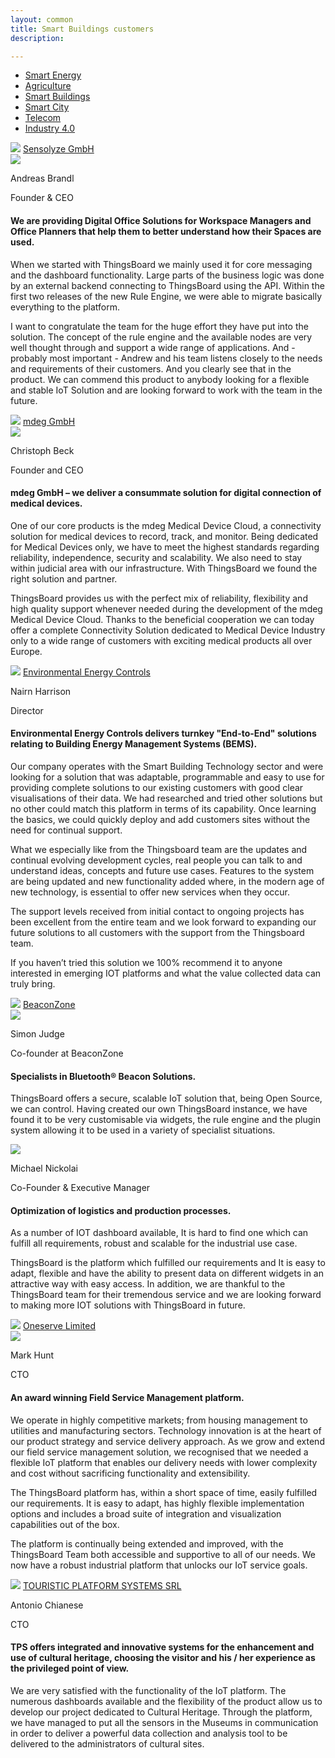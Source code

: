 ```yaml
---
layout: common
title: Smart Buildings customers
description: 

---
```


<nav class="customers-nav">
    <ul>
        <li>
            <a href="/industries/smart-energy/">Smart Energy</a>
        </li>
        <li>
            <a href="/industries/agriculture/">Agriculture</a>
        </li>
        <li>
            <a href="/industries/smart-buildings/" class="active">Smart Buildings</a>
        </li>
        <li>
            <a href="/industries/smart-city/">Smart City</a>
        </li>
        <li>
            <a href="/industries/telecom/">Telecom</a>
        </li>
        <li>
            <a href="/industries/industry40/">Industry 4.0</a>
        </li>
    </ul>
</nav>

<div class="customer-block">
    <div class="customer-company">
        <img class="customer-logo" src="/images/customers/sensolyze.png">
        <a class="outlink" href="https://www.sensolyze.com/" alt="Sensolyze GmbH">Sensolyze GmbH</a>
    </div>
    <div class="customer-content">
        <div class="person-container">
            <img class="person-logo" src="/images/customers/sensolyze-person.png"/>
            <div class="person-title">
                <p class="person-name"> Andreas Brandl </p>
                <p class="person-position"> Founder & CEO </p>
            </div>
        </div>
        <h4>
            We are providing Digital Office Solutions for Workspace Managers and Office Planners that help them to better understand how their Spaces are used.
        </h4>
        <p>
            When we started with ThingsBoard we mainly used it for core messaging and the dashboard functionality. 
            Large parts of the business logic was done by an external backend connecting to ThingsBoard using the API. 
            Within the first two releases of the new Rule Engine, we were able to migrate basically everything to the platform. 
        </p>
        <p>
            I want to congratulate the team for the huge effort they have put into the solution.
            The concept of the rule engine and the available nodes are very well thought through and support a wide range of applications. 
            And - probably most important - Andrew and his team listens closely to the needs and requirements of their customers. 
            And you clearly see that in the product. We can commend this product to anybody looking for a flexible and stable IoT Solution and are looking forward to work with the team in the future. 
        </p>
    </div>
</div>

<div class="customer-block">
    <div class="customer-company">
        <img class="customer-logo" src="/images/customers/mdeg.png">
        <a class="outlink" href="https://www.mdeg-digital.com/" alt="mdeg GmbH">mdeg GmbH</a>
    </div>
    <div class="customer-content">
        <div class="person-container">
            <img class="person-logo" src="/images/customers/mdeg-cbeck.jpg"/>
            <div class="person-title">
                <p class="person-name"> Christoph Beck </p>
                <p class="person-position"> Founder and CEO </p>
            </div>
        </div>
        <h4>
            mdeg GmbH – we deliver a consummate solution for digital connection of medical devices.
        </h4>
        <p>
            One of our core products is the mdeg Medical Device Cloud, a connectivity solution for medical devices to record, track, and monitor. Being dedicated for Medical Devices only, we have to meet the highest standards regarding reliability, independence, security and scalability. We also need to stay within judicial area with our infrastructure. With ThingsBoard we found the right solution and partner.
        </p>
        <p>
            ThingsBoard provides us with the perfect mix of reliability, flexibility and high quality support whenever needed during the development of the mdeg Medical Device Cloud. Thanks to the beneficial cooperation we can today offer a complete Connectivity Solution dedicated to Medical Device Industry only to a wide range of customers with exciting medical products all over Europe.
        </p>
    </div>
</div>

<div class="customer-block">
    <div class="customer-company">
        <img class="customer-logo" src="/images/customers/e2c.png">
        <a class="outlink" href="http://www.e2cbms.com/" alt="Environmental Energy Controls">Environmental Energy Controls</a>
    </div>
    <div class="customer-content">
        <div class="person-container">
            <div class="person-title">
                <p class="person-name"> Nairn Harrison </p>
                <p class="person-position"> Director </p>
            </div>
        </div>
        <h4>
            Environmental Energy Controls delivers turnkey "End-to-End" solutions relating to Building Energy Management Systems (BEMS).
        </h4>
        <p>
            Our company operates with the Smart Building Technology sector and were looking for a solution that was adaptable, programmable and easy to use for providing complete solutions to our existing customers with good clear visualisations of their data. 
            We had researched and tried other solutions but no other could match this platform in terms of its capability.
            Once learning the basics, we could quickly deploy and add customers sites without the need for continual support. 
        </p>
        <p>
            What we especially like from the Thingsboard team are the updates and continual evolving development cycles, real people you can talk to and understand ideas, concepts and future use cases. 
            Features to the system are being updated and new functionality added where, in the modern age of new technology, is essential to offer new services when they occur. 
        </p>
        <p>
            The support levels received from initial contact to ongoing projects has been excellent from the entire team and we look forward to expanding our future solutions to all customers with the support from the Thingsboard team. 
        </p>
        <p>
            If you haven’t tried this solution we 100% recommend it to anyone interested in emerging IOT platforms and what the value collected data can truly bring.
        </p> 
    </div>
</div>

<div class="customer-block">
    <div class="customer-company">
        <img class="customer-logo" src="/images/customers/beaconzone.png">
        <a class="outlink" href="https://www.beaconzone.co.uk/" alt="BeaconZone">BeaconZone</a>
    </div>
    <div class="customer-content">
        <div class="person-container">
            <img class="person-logo" src="/images/customers/beaconzone-person.jpg"/>
            <div class="person-title">
                <p class="person-name"> Simon Judge </p>
                <p class="person-position"> Co-founder at BeaconZone </p>
            </div>
        </div>
        <h4>
            Specialists in Bluetooth® Beacon Solutions.
        </h4>
        <p>
            ThingsBoard offers a secure, scalable IoT solution that, being Open Source, we can control. Having created our own ThingsBoard instance, we have found it to be very customisable via widgets, the rule engine and the plugin system allowing it to be used in a variety of specialist situations.
        </p>
    </div>
</div>

<div class="customer-block">
    <div class="customer-company">
        <img class="customer-logo" src="/images/customers/conbee.svg">
    </div>
    <div class="customer-content">
        <div class="person-container">
            <div class="person-title">
                <p class="person-name"> Michael Nickolai </p>
                <p class="person-position"> Co-Founder & Executive Manager </p>
            </div>
        </div>
        <h4>
            Optimization of logistics and production processes.
        </h4>
        <p>
            As a number of IOT dashboard available, It is hard to find one which can fulfill all requirements, robust and scalable for the industrial use case.  
        </p>
        <p>
            ThingsBoard is the platform which fulfilled our requirements and It is easy to adapt, flexible and have the ability to present data on different widgets in an attractive way with easy access. In addition, we are thankful to the ThingsBoard team for their tremendous service and we are looking forward to making more IOT solutions with ThingsBoard in future.
        </p> 
    </div>
</div>

<div class="customer-block">
    <div class="customer-company">
        <img class="customer-logo" src="/images/customers/oneserve.svg">
        <a class="outlink" href="https://www.oneserve.co.uk/" alt="Oneserve Limited">Oneserve Limited</a>
    </div>
    <div class="customer-content">
        <div class="person-container">
            <img class="person-logo" src="/images/customers/oneserve-person.png"/>
            <div class="person-title">
                <p class="person-name"> Mark Hunt </p>
                <p class="person-position"> CTO </p>
            </div>
        </div>
        <h4>
            An award winning Field Service Management platform.
        </h4>
        <p>
            We operate in highly competitive markets; from housing management to utilities and manufacturing sectors. Technology innovation is at the heart of our product strategy and service delivery approach. As we grow and extend our field service management solution, we recognised that we needed a flexible IoT platform that enables our delivery needs with lower complexity and cost without sacrificing functionality and extensibility. 
        </p> 
        <p>
            The ThingsBoard platform has, within a short space of time, easily fulfilled our requirements. It is easy to adapt, has highly flexible implementation options and includes a broad suite of integration and visualization capabilities out of the box.
        </p> 
        <p>
            The platform is continually being extended and improved, with the ThingsBoard Team both accessible and supportive to all of our needs. We now have a robust industrial platform that unlocks our IoT service goals.
        </p> 
    </div>
</div>

<div class="customer-block">
    <div class="customer-company">
        <img class="customer-logo" src="/images/customers/tpssystems.png">
        <a class="outlink" href="https://tpsystems.it/" alt="TOURISTIC PLATFORM SYSTEMS SRL">TOURISTIC PLATFORM SYSTEMS SRL</a>
    </div>
    <div class="customer-content">
        <div class="person-container">
            <div class="person-title">
                <p class="person-name"> Antonio Chianese </p>
                <p class="person-position"> CTO </p>
            </div>
        </div>
        <h4>
            TPS offers integrated and innovative systems for the enhancement and use of cultural heritage, choosing the visitor and his / her experience as the privileged point of view.
        </h4>
        <p>
            We are very satisfied with the functionality of the IoT platform. The numerous dashboards available and the flexibility of the product allow us to develop our project dedicated to Cultural Heritage. Through the platform, we have managed to put all the sensors in the Museums in communication in order to deliver a powerful data collection and analysis tool to be delivered to the administrators of cultural sites.
        </p>
    </div>
</div>